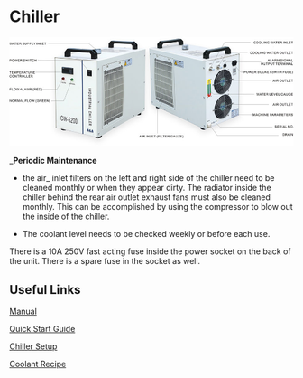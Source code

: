 # Chiller

![](../.gitbook/assets/chiller.jpg)

_**Periodic Maintenance**   
  
- the air_ inlet filters on the left and right side of the chiller need to be cleaned monthly or when they appear dirty. The radiator inside the chiller behind the rear air outlet exhaust fans must also be cleaned monthly. This can be accomplished by using the compressor to blow out the inside of the chiller.  
  
- The coolant level needs to be checked weekly or before each use. 

There is a 10A 250V fast acting fuse inside the power socket on the back of the unit. There is a spare fuse in the socket as well.

## Useful Links

[Manual](https://drive.google.com/file/d/1Jof2Do8vmVJm1ZrZEwuOgQ0B-mArA3jt/view?usp=sharing)

[Quick Start Guide](https://drive.google.com/open?id=19k9Gs7ne4wrSUq2_x1pxwlwmF7vBXS7R)

[Chiller Setup](https://youtu.be/w0soQMapbIU)

[Coolant Recipe](https://lasergods.com/laser-water-coolants-additives/#The_Secret_Recipe)

